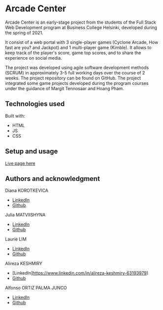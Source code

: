 # Arcade Center

Arcade Center is an early-stage project from the students of the Full Stack Web Development program at Business College Helsinki, developed during the spring of 2021.

It consist of a web portal with 3 single-player games (Cyclone Arcade, How fast are you? and Jackpot) and 1 multi-player game (Kimble). It allows to keep track of the player's score, game top scores, and to share the experience on social media.

The project was developed using agile software development methods (SCRUM) in approximately 3-5 full working days over the course of 2 weeks.
The project repository can be found on GitHub. The project integrated some game projects developed during the program courses under the guidance of Margit Tennosaar and Hoang Pham.

## Technologies used

Built with:

- HTML
- JS
- CSS

## Setup and usage

[Live page here](https://bch-group-project-arcade-center.github.io/)

## Authors and acknowledgment

Diana KOROTKEVICA

- [LinkedIn](https://www.linkedin.com/in/diana-korotkevica-70b62a207/)
- [Github](https://github.com/Dariwka)

Julia MATVIISHYNA

- [LinkedIn](https://www.linkedin.com/in/jualiasha)
- [Github](https://github.com/jualiasha)

Laurie LIM

- [LinkedIn](https://www.linkedin.com/in/laurie-limsam/)
- [Github](https://github.com/laurielim)

Alireza KESHMIRY

- [LinkedIn]https://www.linkedin.com/in/alireza-keshmiry-63193979)
- [Github](https://github.com/ark13da)

Alfonso ORTIZ PALMA JUNCO

- [LinkedIn](https://www.linkedin.com/in/ortizpalma/)
- [Github](https://github.com/aortizpalma)
